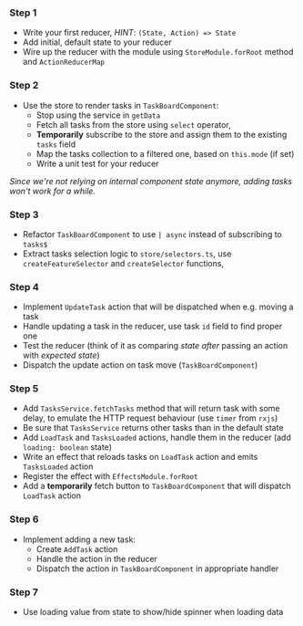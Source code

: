 ### Step 1

* Write your first reducer, _HINT_: `(State, Action) => State`
* Add initial, default state to your reducer 
* Wire up the reducer with the module using `StoreModule.forRoot` method and `ActionReducerMap`

### Step 2
* Use the store to render tasks in `TaskBoardComponent`:
  * Stop using the service in `getData`
  * Fetch all tasks from the store using `select` operator,
  * **Temporarily** subscribe to the store and assign them to the existing `tasks` field
  * Map the tasks collection to a filtered one, based on `this.mode` (if set)
  * Write a unit test for your reducer
  
_Since we're not relying on internal component state anymore, adding tasks won't work for a while._

### Step 3

* Refactor `TaskBoardComponent` to use `| async` instead of subscribing to `tasks$`
* Extract tasks selection logic to `store/selectors.ts`, use `createFeatureSelector` and `createSelector` functions,

### Step 4

* Implement `UpdateTask` action that will be dispatched when e.g. moving a task
* Handle updating a task in the reducer, use task `id` field to find proper one 
* Test the reducer (think of it as comparing _state after_ passing an action with _expected state_)
* Dispatch the update action on task move (`TaskBoardComponent`)

### Step 5

* Add `TasksService.fetchTasks` method that will return task with some delay, to emulate the HTTP request behaviour (use `timer` from `rxjs`)
* Be sure that `TasksService` returns other tasks than in the default state
* Add `LoadTask` and `TasksLoaded` actions, handle them in the reducer (add `loading: boolean` state)
* Write an effect that reloads tasks on `LoadTask` action and emits `TasksLoaded` action 
* Register the effect with `EffectsModule.forRoot`
* Add a **temporarily** fetch button to `TaskBoardComponent` that will dispatch `LoadTask` action


### Step 6

* Implement adding a new task: 
  * Create `AddTask` action
  * Handle the action in the reducer
  * Dispatch the action in `TaskBoardComponent` in appropriate handler


### Step 7

* Use loading value from state to show/hide spinner when loading data

 

